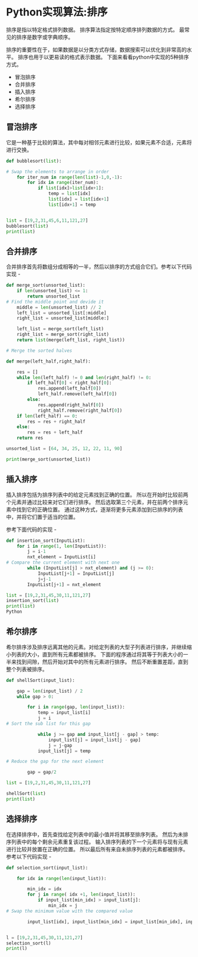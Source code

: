 # Python实现算法:排序

排序是指以特定格式排列数据。 排序算法指定按特定顺序排列数据的方式。 最常见的排序是数字或字典顺序。

排序的重要性在于，如果数据是以分类方式存储，数据搜索可以优化到非常高的水平。 排序也用于以更易读的格式表示数据。 下面来看看python中实现的5种排序方式。

- 冒泡排序
- 合并排序
- 插入排序
- 希尔排序
- 选择排序

## 冒泡排序

它是一种基于比较的算法，其中每对相邻元素进行比较，如果元素不合适，元素将进行交换。

```python
def bubblesort(list):

# Swap the elements to arrange in order
    for iter_num in range(len(list)-1,0,-1):
        for idx in range(iter_num):
            if list[idx]>list[idx+1]:
                temp = list[idx]
                list[idx] = list[idx+1]
                list[idx+1] = temp


list = [19,2,31,45,6,11,121,27]
bubblesort(list)
print(list)
```

## 合并排序

合并排序首先将数组分成相等的一半，然后以排序的方式组合它们。参考以下代码实现 - 

```python
def merge_sort(unsorted_list):
    if len(unsorted_list) <= 1:
        return unsorted_list
# Find the middle point and devide it
    middle = len(unsorted_list) // 2
    left_list = unsorted_list[:middle]
    right_list = unsorted_list[middle:]

    left_list = merge_sort(left_list)
    right_list = merge_sort(right_list)
    return list(merge(left_list, right_list))

# Merge the sorted halves

def merge(left_half,right_half):

    res = []
    while len(left_half) != 0 and len(right_half) != 0:
        if left_half[0] < right_half[0]:
            res.append(left_half[0])
            left_half.remove(left_half[0])
        else:
            res.append(right_half[0])
            right_half.remove(right_half[0])
    if len(left_half) == 0:
        res = res + right_half
    else:
        res = res + left_half
    return res

unsorted_list = [64, 34, 25, 12, 22, 11, 90]

print(merge_sort(unsorted_list))
```

## 插入排序

插入排序包括为排序列表中的给定元素找到正确的位置。 所以在开始时比较前两个元素并通过比较来对它们进行排序。 然后选取第三个元素，并在前两个排序元素中找到它的正确位置。 通过这种方式，逐渐将更多元素添加到已排序的列表中，并将它们置于适当的位置。

参考下面代码的实现 - 

```python
def insertion_sort(InputList):
    for i in range(1, len(InputList)):
        j = i-1
        nxt_element = InputList[i]
# Compare the current element with next one
        while (InputList[j] > nxt_element) and (j >= 0):
            InputList[j+1] = InputList[j]
            j=j-1
        InputList[j+1] = nxt_element

list = [19,2,31,45,30,11,121,27]
insertion_sort(list)
print(list)
Python
```

## 希尔排序

希尔排序涉及排序远离其他的元素。对给定列表的大型子列表进行排序，并继续缩小列表的大小，直到所有元素都被排序。 下面的程序通过将其等于列表大小的一半来找到间隙，然后开始对其中的所有元素进行排序。 然后不断重置差距，直到整个列表被排序。

```python
def shellSort(input_list):

    gap = len(input_list) / 2
    while gap > 0:

        for i in range(gap, len(input_list)):
            temp = input_list[i]
            j = i
# Sort the sub list for this gap

            while j >= gap and input_list[j - gap] > temp:
                input_list[j] = input_list[j - gap]
                j = j-gap
            input_list[j] = temp

# Reduce the gap for the next element

        gap = gap/2

list = [19,2,31,45,30,11,121,27]

shellSort(list)
print(list)
```

## 选择排序

在选择排序中，首先查找给定列表中的最小值并将其移至排序列表。 然后为未排序列表中的每个剩余元素重复该过程。 输入排序列表的下一个元素将与现有元素进行比较并放置在正确的位置。 所以最后所有来自未排序列表的元素都被排序。参考以下代码实现 - 

```python
def selection_sort(input_list):

    for idx in range(len(input_list)):

        min_idx = idx
        for j in range( idx +1, len(input_list)):
            if input_list[min_idx] > input_list[j]:
                min_idx = j
# Swap the minimum value with the compared value

        input_list[idx], input_list[min_idx] = input_list[min_idx], input_list[idx]


l = [19,2,31,45,30,11,121,27]
selection_sort(l)
print(l)
```


